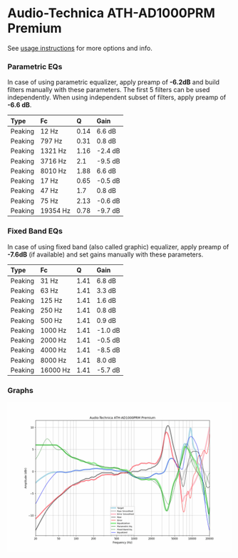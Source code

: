 # Audio-Technica ATH-AD1000PRM Premium
See [usage instructions](https://github.com/jaakkopasanen/AutoEq#usage) for more options and info.

### Parametric EQs
In case of using parametric equalizer, apply preamp of **-6.2dB** and build filters manually
with these parameters. The first 5 filters can be used independently.
When using independent subset of filters, apply preamp of **-6.6 dB**.

| Type    | Fc       |    Q | Gain    |
|:--------|:---------|:-----|:--------|
| Peaking | 12 Hz    | 0.14 | 6.6 dB  |
| Peaking | 797 Hz   | 0.31 | 0.8 dB  |
| Peaking | 1321 Hz  | 1.16 | -2.4 dB |
| Peaking | 3716 Hz  | 2.1  | -9.5 dB |
| Peaking | 8010 Hz  | 1.88 | 6.6 dB  |
| Peaking | 17 Hz    | 0.65 | -0.5 dB |
| Peaking | 47 Hz    | 1.7  | 0.8 dB  |
| Peaking | 75 Hz    | 2.13 | -0.6 dB |
| Peaking | 19354 Hz | 0.78 | -9.7 dB |

### Fixed Band EQs
In case of using fixed band (also called graphic) equalizer, apply preamp of **-7.6dB**
(if available) and set gains manually with these parameters.

| Type    | Fc       |    Q | Gain    |
|:--------|:---------|:-----|:--------|
| Peaking | 31 Hz    | 1.41 | 6.8 dB  |
| Peaking | 63 Hz    | 1.41 | 3.3 dB  |
| Peaking | 125 Hz   | 1.41 | 1.6 dB  |
| Peaking | 250 Hz   | 1.41 | 0.8 dB  |
| Peaking | 500 Hz   | 1.41 | 0.9 dB  |
| Peaking | 1000 Hz  | 1.41 | -1.0 dB |
| Peaking | 2000 Hz  | 1.41 | -0.5 dB |
| Peaking | 4000 Hz  | 1.41 | -8.5 dB |
| Peaking | 8000 Hz  | 1.41 | 8.0 dB  |
| Peaking | 16000 Hz | 1.41 | -5.7 dB |

### Graphs
![](./Audio-Technica%20ATH-AD1000PRM%20Premium.png)